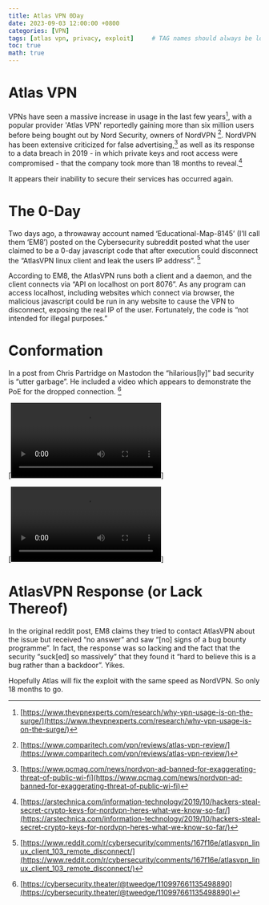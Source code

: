 ```yaml
---
title: Atlas VPN 0Day
date: 2023-09-03 12:00:00 +0800
categories: [VPN]
tags: [atlas vpn, privacy, exploit]     # TAG names should always be lowercase
toc: true
math: true
---
```


# Atlas VPN 
VPNs have seen a massive increase in usage in the last few years[^footnote1], with a popular provider 'Atlas VPN' reportedly gaining more than six million users before being bought out by Nord Security, owners of NordVPN [^footnote2]. NordVPN has been extensive criticized for false advertising,[^footnote3] as well as its response to a data breach in 2019 - in which private keys and root access were compromised - that the company took more than 18 months to reveal.[^footnote4]

It appears their inability to secure their services has occurred again.  

# The 0-Day
Two days ago, a throwaway account named ‘Educational-Map-8145’ (I’ll call them ‘EM8’) posted on the Cybersecurity subreddit posted what the user claimed to be a 0-day javascript code that after execution could disconnect the “AtlasVPN linux client and leak the users IP address”. [^footnote5] 

According to EM8, the AtlasVPN runs both a client and a daemon, and the client connects via “API on localhost on port 8076”. As any program can access localhost, including websites which connect via browser, the malicious javascript could be run in any website to cause the VPN to disconnect, exposing the real IP of the user. Fortunately, the code is “not intended for illegal purposes.”

# Conformation 
In a post from Chris Partridge on Mastodon the “hilarious[ly]” bad security is “utter garbage”. He included a video which appears to demonstrate the PoE for the dropped connection. [^footnote7]

[![PoE](https://media.infosec.exchange/infosecmediaeu/cache/media_attachments/files/110/997/661/288/787/693/original/a209c146534a35a3.mp4)]

[![PoE](https://raw.githubusercontent.com/ColoursofOSINT/ColoursofOSINT.github.io/master/assets/img/Videos/a209c146534a35a3.mp4)]


# AtlasVPN Response (or Lack Thereof)
In the original reddit post, EM8 claims they tried to contact AtlasVPN about the issue but received “no answer” and saw “[no] signs of a bug bounty programme”. In fact, the response was so lacking and the fact that the security “suck[ed] so massively” that they found it “hard to believe this is a bug rather than a backdoor”. Yikes.

Hopefully Atlas will fix the exploit with the same speed as NordVPN. So only 18 months to go.

[^footnote1]: [https://www.thevpnexperts.com/research/why-vpn-usage-is-on-the-surge/](https://www.thevpnexperts.com/research/why-vpn-usage-is-on-the-surge/)
[^footnote2]: [https://www.comparitech.com/vpn/reviews/atlas-vpn-review/](https://www.comparitech.com/vpn/reviews/atlas-vpn-review/)
[^footnote3]: [https://www.pcmag.com/news/nordvpn-ad-banned-for-exaggerating-threat-of-public-wi-fi](https://www.pcmag.com/news/nordvpn-ad-banned-for-exaggerating-threat-of-public-wi-fi)
[^footnote4]: [https://arstechnica.com/information-technology/2019/10/hackers-steal-secret-crypto-keys-for-nordvpn-heres-what-we-know-so-far/](https://arstechnica.com/information-technology/2019/10/hackers-steal-secret-crypto-keys-for-nordvpn-heres-what-we-know-so-far/)
[^footnote5]: [https://www.reddit.com/r/cybersecurity/comments/167f16e/atlasvpn_linux_client_103_remote_disconnect/](https://www.reddit.com/r/cybersecurity/comments/167f16e/atlasvpn_linux_client_103_remote_disconnect/)
[^footnote7]: [https://cybersecurity.theater/@tweedge/110997661135498890](https://cybersecurity.theater/@tweedge/110997661135498890)
